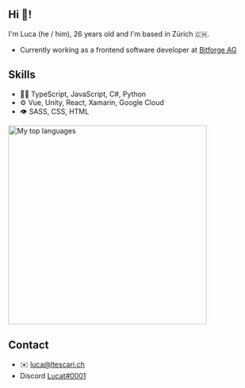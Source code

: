## Hi 👋!

I'm Luca (he / him), 26 years old and I'm based in Zürich 🇨🇭.

- Currently working as a frontend software developer at [Bitforge AG](https://www.bitforge.ch)

## Skills

- 👨‍💻 TypeScript, JavaScript, C#, Python
- ⚙️ Vue, Unity, React, Xamarin, Google Cloud
- 👁️ SASS, CSS, HTML

<img src="https://wakatime.com/share/@lucatescari/315e902b-af3c-4b1e-a69d-2aa692cf5eca.svg" alt="My top languages" style="width:400px;"/>

## Contact
- ✉️ [luca@ltescari.ch](mailto:luca@ltescari.ch)
- Discord [Lucat#0001](https://discordapp.com/users/lucat#0001)
